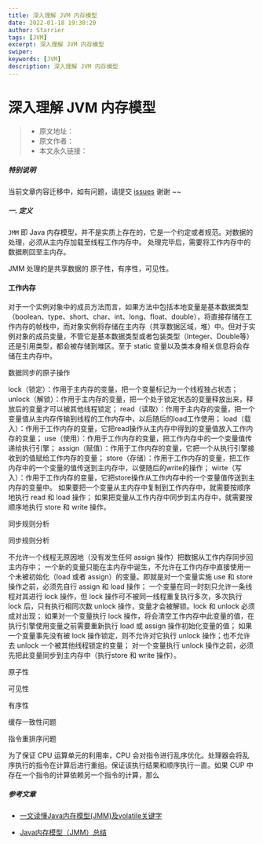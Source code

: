 ```yaml
---
title: 深入理解 JVM 内存模型
date: 2022-01-18 19:30:20
author: Starrier
tags: [JVM]
excerpt: 深入理解 JVM 内存模型
swiper:
keywords: [JVM]
description: 深入理解 JVM 内存模型
---
```


# 深入理解 JVM 内存模型

> * 原文地址：[]()
> * 原文作者：[]()
> * 本文永久链接：[]()

##### **特别说明**

当前文章内容迁移中，如有问题，请提交 [issues](https://github.com/Starrier/starrier.github.io/issues) 谢谢 ~~

##### 一. 定义

`JMM` 即  Java 内存模型，并不是实质上存在的，它是一个约定或者规范。对数据的处理，必须从主内存加载至线程工作内存中。
处理完毕后，需要将工作内存中的数据刷回至主内存。

JMM 处理的是共享数据的 原子性，有序性，可见性。


#### 工作内存

对于一个实例对象中的成员方法而言，如果方法中包括本地变量是基本数据类型（boolean、type、short、char、int、long、float、double），将直接存储在工作内存的帧栈中，而对象实例将存储在主内存（共享数据区域，堆）中。但对于实例对象的成员变量，不管它是基本数据类型或者包装类型（Integer、Double等）还是引用类型，都会被存储到堆区。至于 static 变量以及类本身相关信息将会存储在主内存中。


数据同步的原子操作

lock（锁定）：作用于主内存的变量，把一个变量标记为一个线程独占状态；
unlock（解锁）：作用于主内存的变量，把一个处于锁定状态的变量释放出来，释放后的变量才可以被其他线程锁定；
read（读取）：作用于主内存的变量，把一个变量值从主内存传输到线程的工作内存中，以后随后的load工作使用；
load（载入）：作用于工作内存的变量，它把read操作从主内存中得到的变量值放入工作内存的变量；
use（使用）：作用于工作内存的变量，把工作内存中的一个变量值传递给执行引擎；
assign（赋值）：作用于工作内存的变量，它把一个从执行引擎接收到的值赋给工作内存的变量；
store（存储）：作用于工作内存的变量，把工作内存中的一个变量的值传送到主内存中，以便随后的write的操作；
wirte（写入）：作用于工作内存的变量，它把store操作从工作内存中的一个变量值传送到主内存的变量中。
如果要把一个变量从主内存中复制到工作内存中，就需要按顺序地执行 read 和 load 操作；
如果把变量从工作内存中同步到主内存中，就需要按顺序地执行 store 和 write 操作。

同步规则分析

同步规则分析

不允许一个线程无原因地（没有发生任何 assign 操作）把数据从工作内存同步回主内存中；
一个新的变量只能在主内存中诞生，不允许在工作内存中直接使用一个未被初始化（load 或者 assign）的变量。即就是对一个变量实施 use 和 store 操作之前，必须先自行 assign 和 load 操作；
一个变量在同一时刻只允许一条线程对其进行 lock 操作，但 lock 操作可不被同一线程重复执行多次，多次执行 lock 后，只有执行相同次数 unlock 操作，变量才会被解锁。lock 和 unlock 必须成对出现；
如果对一个变量执行 lock 操作，将会清空工作内存中此变量的值，在执行引擎使用变量之前需要重新执行 load 或 assign 操作初始化变量的值；
如果一个变量事先没有被 lock 操作锁定，则不允许对它执行 unlock 操作；也不允许去 unlock 一个被其他线程锁定的变量；
对一个变量执行 unlock 操作之前，必须先把此变量同步到主内存中（执行store 和 write 操作）。


原子性

可见性

有序性


缓存一致性问题

指令重排序问题

为了保证 CPU 运算单元的利用率，CPU 会对指令进行乱序优化。处理器会将乱序执行的指令在计算后进行重组。保证该执行结果和顺序执行一直。如果 CUP 中存在一个指令的计算依赖另一个指令的计算，那么

##### 参考文章

- [一文读懂Java内存模型(JMM)及volatile关键字](https://segmentfault.com/a/1190000037799975)

- [Java内存模型（JMM）总结](https://zhuanlan.zhihu.com/p/29881777)

